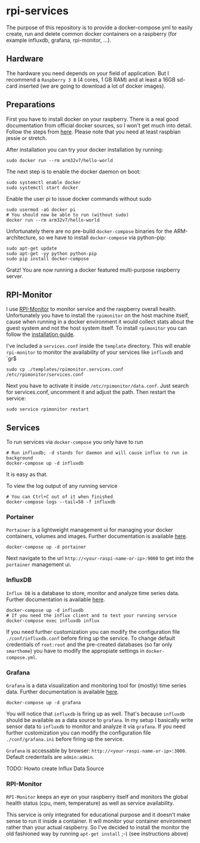 # rpi-services

The purpose of this repository is to provide a docker-compose.yml to easily create, run and delete common docker containers on a raspberry (for example influxdb, grafana, rpi-monitor, ...).

## Hardware

The hardware you need depends on your field of application. But I recommend a `Raspberry 3 B` (4 cores, 1 GB RAM) and at least a 16GB sd-card inserted (we are going to download a lot of docker images).

## Preparations

First you have to install docker on your raspberry. There is a real good documentation from official docker sources, so I won't get much into detail.
Follow the steps from [here](https://docs.docker.com/engine/installation/linux/docker-ce/debian/#upgrade-docker-ce). 
Please note that you need at least raspbian jessie or stretch.

After installation you can try your docker installation by running:

    sudo docker run --rm arm32v7/hello-world

The next step is to enable the docker daemon on boot:

    sudo systemctl enable docker
    sudo systemctl start docker

Enable the user pi to issue docker commands without sudo

    sudo usermod -aG docker pi
    # You should now be able to run (without sudo)
    docker run --rm arm32v7/hello-world

Unfortunately there are no pre-build `docker-compose` binaries for the ARM-architecture, so we have to install `docker-compose` via python-pip:

    sudo apt-get update
    sudo apt-get -yy python python-pip
    sudo pip install docker-compose 

Gratz! You are now running a docker featured multi-purpose raspberry server.

## RPI-Monitor 

I use [RPI-Monitor](http://rpi-experiences.blogspot.de/p/rpi-monitor.html) to monitor service and the raspberry overall health.
Unfortunately you have to install the `rpimonitor` on the host machine itself, cause when running in a docker environment it would collect stats about the guest system and not the host system itself.
To install `rpimonitor` you can follow the [installation guide](http://rpi-experiences.blogspot.de/p/rpi-monitor-installation.html).

I've included a `services.conf` inside the `template` directory. This will enable `rpi-monitor` to monitor the availability of your services like `influxdb` and `gr$

    sudo cp ./templates/rpimonitor.services.conf /etc/rpimonitor/services.conf

Next you have to activate it inside `/etc/rpimonitor/data.conf`. Just search for services.conf, uncomment it and adjust the path. Then restart the service:

    sudo service rpimonitor restart

## Services 

To run services via `docker-compose` you only have to run

    # Run influxdb; -d stands for daemon and will cause influx to run in background
    docker-compose up -d influxdb

It is easy as that.

To view the log output of any running service

    # You can Ctrl+C out of it when finished
    docker-compose logs --tail=50 -f influxdb

### Portainer

`Portainer` is a lightweight management ui for managing your docker containers, volumes and images. Further documentation is available [here](https://portainer.io/).

    docker-compose up -d portainer

Next navigate to the url `http://<your-raspi-name-or-ip>:9000` to get into the `portainer` management ui. 

### InfluxDB

`Influx DB` is a database to store, monitor and analyze time series data. Further documentation is available [here](https://docs.influxdata.com/influxdb/v1.4/).

    docker-compose up -d influxdb
    # If you need the influx client and to test your running service
    docker-compose exec influxdb influx

If you need further customization you can modify the configuration file `./conf/influxdb.conf` before firing up the service.
To change default credentials of `root:root` and the pre-created databases (so far only `smarthome`) you have to modify the appropiate settings in `docker-compose.yml`.

### Grafana

`Grafana` is a data visualization and monitoring tool for (mostly) time series data. Further documentation is available [here](https://grafana.com/).

    docker-compose up -d grafana

You will notice that `influxdb` is firing up as well. That's because `influxdb` should be available as a data source to `grafana`. 
In my setup I basically write sensor data to `influxdb` to monitor and analyze it via `grafana`.
If you need further customization you can modify the configuration file `./conf/grafana.ini` before firing up the service.

`Grafana` is accessable by browser: `http://<your-raspi-name-or-ip>:3000`. Default credentails are `admin:admin`.

TODO: Howto create Influx Data Source

### RPI-Monitor

`RPI-Monitor` keeps an eye on your raspberry itself and monitors the global health status (cpu, mem, temperature) as well as service availability.

This service is only integrated for educational purpose and it doesn't make sense to run it inside a container. It will monitor your container environment rather than your actual raspberry.
So I've decided to install the monitor the old fashioned way by running `apt-get install` ;-) (see instructions above)
